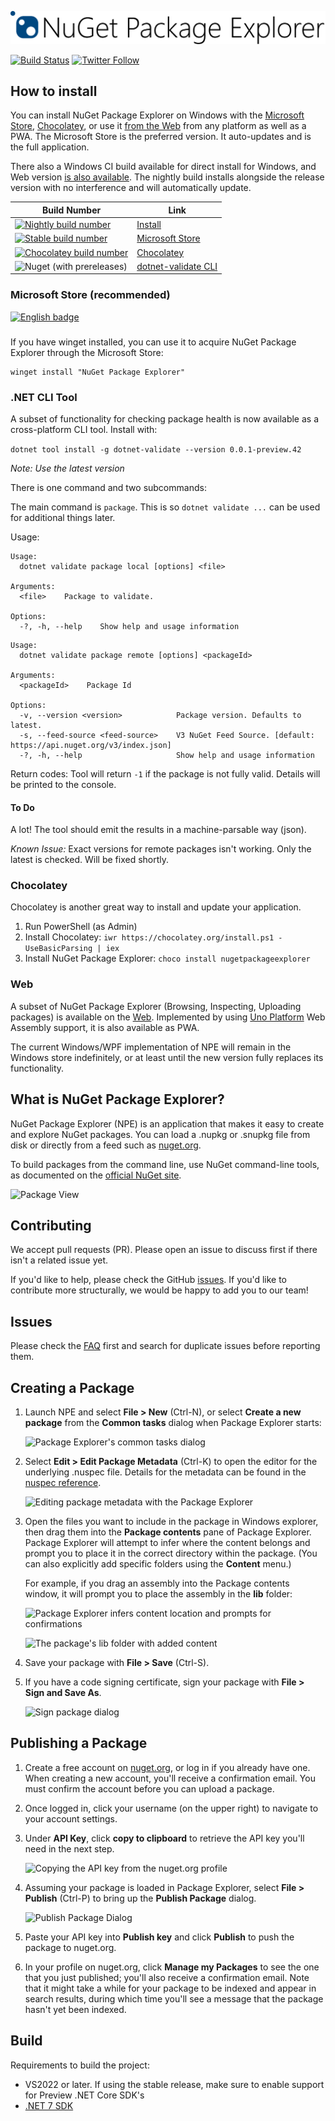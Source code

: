 ![Logo](images/npe-logo.png)

[![Build Status](https://dev.azure.com/clairernovotny/GitBuilds/_apis/build/status/NuGet%20Package%20Explorer/NuGet%20Package%20Explorer%20CI?branchName=master)](https://dev.azure.com/clairernovotny/GitBuilds/_build/latest?definitionId=16)
[![Twitter Follow](https://img.shields.io/twitter/follow/NuGetPE.svg?style=social?maxAge=2592000)](https://twitter.com/NuGetPE)

## How to install

You can install NuGet Package Explorer on Windows with the [Microsoft Store](https://www.microsoft.com/store/apps/9wzdncrdmdm3),  [Chocolatey](https://chocolatey.org/packages/NugetPackageExplorer), or use it [from the Web](https://nuget.info) from any platform as well as a PWA. The Microsoft Store is the preferred version. It auto-updates and is the full application.

There also a Windows CI build available for direct install for Windows, and Web version [is also available](https://ci.nuget.info). The nightly build installs alongside
the release version with no interference and will automatically update.

| Build Number | Link |
| ------------ | ---- |
| [![Nightly build number](https://npenightly.blob.core.windows.net/nightly/ci_badge.svg?q=1)](https://npenightly.blob.core.windows.net/nightly/install.html)| [Install](https://npenightly.blob.core.windows.net/nightly/PackageExplorer.Package.appinstaller)
| [![Stable build number](https://npenightly.blob.core.windows.net/store/stable_badge.svg?q=1)](https://www.microsoft.com/store/apps/9wzdncrdmdm3) | [Microsoft Store](https://www.microsoft.com/store/apps/9wzdncrdmdm3) |
| [![Chocolatey build number](https://img.shields.io/chocolatey/v/NugetPackageExplorer.svg)](https://chocolatey.org/packages/NugetPackageExplorer) | [Chocolatey](https://chocolatey.org/packages/NugetPackageExplorer) |
| ![Nuget (with prereleases)](https://img.shields.io/nuget/vpre/dotnet-validate) | [dotnet-validate CLI](https://www.nuget.org/packages/dotnet-validate) |

### Microsoft Store (recommended)

<a href='//www.microsoft.com/store/apps/9wzdncrdmdm3?cid=storebadge&ocid=badge'><img src='https://developer.microsoft.com/store/badges/images/English_get-it-from-MS.png' alt='English badge' width="142" height="52" /></a>

### 

If you have winget installed, you can use it to acquire NuGet Package Explorer through the Microsoft Store:

```
winget install "NuGet Package Explorer"
```

### .NET CLI Tool

A subset of functionality for checking package health is now available as a cross-platform CLI tool. Install with:

`dotnet tool install -g dotnet-validate --version 0.0.1-preview.42`

*Note: Use the latest version*

There is one command and two subcommands:

The main command is `package`. This is so `dotnet validate ...` can be used for additional things later.

Usage:

```
Usage:
  dotnet validate package local [options] <file>

Arguments:
  <file>    Package to validate.

Options:
  -?, -h, --help    Show help and usage information

```

```
Usage:
  dotnet validate package remote [options] <packageId>

Arguments:
  <packageId>    Package Id

Options:
  -v, --version <version>            Package version. Defaults to latest.
  -s, --feed-source <feed-source>    V3 NuGet Feed Source. [default: https://api.nuget.org/v3/index.json]
  -?, -h, --help                     Show help and usage information

```

Return codes:
Tool will return `-1` if the package is not fully valid. Details will be printed to the console.

#### To Do

A lot! The tool should emit the results in a machine-parsable way (json).

*Known Issue:* Exact versions for remote packages isn't working. Only the latest is checked. Will be fixed shortly.


### Chocolatey

Chocolatey is another great way to install and update your application.

1. Run PowerShell (as Admin)
2. Install Chocolatey: `iwr https://chocolatey.org/install.ps1 -UseBasicParsing | iex`
3. Install NuGet Package Explorer: `choco install nugetpackageexplorer`

### Web
A subset of NuGet Package Explorer (Browsing, Inspecting, Uploading packages) is available on the [Web](https://NuGet.info). Implemented by using [Uno Platform](https://github.com/unoplatform/uno) Web Assembly support, it is also available as PWA.  

The current Windows/WPF implementation of NPE will remain in the Windows store indefinitely, or at least until the new version fully replaces its functionality.


## What is NuGet Package Explorer?

NuGet Package Explorer (NPE) is an application that makes it easy to create and explore NuGet packages. You can load a .nupkg or .snupkg file from disk or directly from a feed such as [nuget.org](https://www.nuget.org/).

To build packages from the command line, use NuGet command-line tools, as documented on the [official NuGet site](https://docs.nuget.org/ndocs/create-packages/creating-a-package).

![Package View](images/screenshots/PackageView.png)

## Contributing

We accept pull requests (PR). Please open an issue to discuss first if there isn't a related issue yet.

If you'd like to help, please check the GitHub [issues](https://github.com/NuGetPackageExplorer/NuGetPackageExplorer/issues). If you'd like to contribute more structurally, we would be happy to add you to our team!

## Issues

Please check the [FAQ](https://github.com/NuGetPackageExplorer/NuGetPackageExplorer/wiki) first and search for duplicate issues before reporting them. 

## Creating a Package

1. Launch NPE and select **File > New** (Ctrl-N), or select **Create a new package** from the **Common tasks** dialog when Package Explorer starts:

	![Package Explorer's common tasks dialog](images/screenshots/CommonTasks.png)

2. Select **Edit > Edit Package Metadata** (Ctrl-K) to open the editor for the underlying .nuspec file. Details for the metadata can be found in the [nuspec reference](https://docs.nuget.org/ndocs/schema/nuspec).

	![Editing package metadata with the Package Explorer](images/screenshots/EditMetadata.png)

3. Open the files you want to include in the package in Windows explorer, then drag them into the **Package contents** pane of Package Explorer. Package Explorer will attempt to infer where the content belongs and prompt you to place it in the correct directory within the package. (You can also explicitly add specific folders using the **Content** menu.)

	For example, if you drag an assembly into the Package contents window, it will prompt you to place the assembly in the **lib** folder:

	![Package Explorer infers content location and prompts for confirmations](https://cloud.githubusercontent.com/assets/1339874/19167427/88c80fc0-8bc0-11e6-8d39-cc6e04024013.png)

	![The package's lib folder with added content](images/screenshots/PackageWithLibFolder.png)


4. Save your package with **File > Save** (Ctrl-S).
5. If you have a code signing certificate, sign your package with **File > Sign and Save As**.
 
	![Sign package dialog](images/screenshots/SignPackage.png)

## Publishing a Package

1. Create a free account on [nuget.org](http://nuget.org/), or log in if you already have one. When creating a new account, you'll receive a confirmation email. You must confirm the account before you can upload a package.

2. Once logged in, click your username (on the upper right) to navigate to your account settings.

3. Under **API Key**, click **copy to clipboard** to retrieve the API key you'll need in the next step.

      ![Copying the API key from the nuget.org profile](https://cloud.githubusercontent.com/assets/1339874/19167409/6fd8d238-8bc0-11e6-86b4-49af64483d78.png)

4. Assuming your package is loaded in Package Explorer, select **File > Publish** (Ctrl-P) to bring up the **Publish Package** dialog.

	![Publish Package Dialog](images/screenshots/PublishDialog.png)

5. Paste your API key into **Publish key** and click **Publish** to push the package to nuget.org.

6. In your profile on nuget.org, click **Manage my Packages** to see the one that you just published; you'll also receive a confirmation email. Note that it might take a while for your package to be indexed and appear in search results, during which time you'll see a message that the package hasn't yet been indexed.

## Build

Requirements to build the project:

- VS2022 or later. If using the stable release, make sure to enable support for Preview .NET Core SDK's
- [.NET 7 SDK](https://dotnet.microsoft.com/download/dotnet/7.0)


